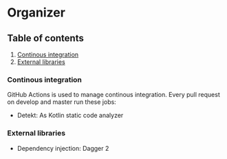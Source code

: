 # Organizer

## Table of contents

1. [Continous integration](#continous-integration)
2. [External libraries](#external-libraries)


### Continous integration

GitHub Actions is used to manage continous integration. Every pull request on develop and master run these jobs:

- Detekt: As Kotlin static code analyzer


### External libraries

- Dependency injection: Dagger 2
